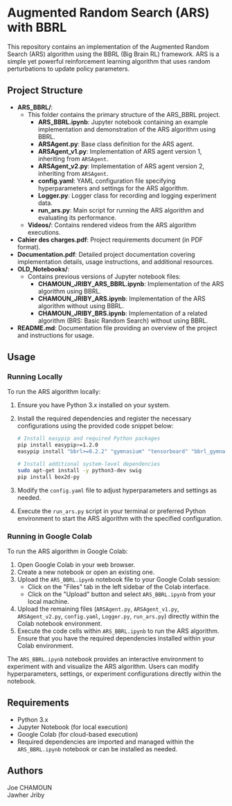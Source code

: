 # Augmented Random Search (ARS) with BBRL

This repository contains an implementation of the Augmented Random Search (ARS) algorithm using the BBRL (Big Brain RL) framework. ARS is a simple yet powerful reinforcement learning algorithm that uses random perturbations to update policy parameters.

## Project Structure
- **ARS_BBRL/**:
	- This folder contains the primary structure of the ARS_BBRL project.
		- **ARS_BBRL.ipynb**: Jupyter notebook containing an example implementation and demonstration of the ARS algorithm using BBRL.
		- **ARSAgent.py**: Base class definition for the ARS agent.
		- **ARSAgent_v1.py**: Implementation of ARS agent version 1, inheriting from `ARSAgent`.
		- **ARSAgent_v2.py**: Implementation of ARS agent version 2, inheriting from `ARSAgent`.
		- **config.yaml**: YAML configuration file specifying hyperparameters and settings for the ARS algorithm.
		- **Logger.py**: Logger class for recording and logging experiment data.
		- **run_ars.py**: Main script for running the ARS algorithm and evaluating its performance.
	- **Videos/**: Contains rendered videos from the ARS algorithm executions.
- **Cahier des charges.pdf**: Project requirements document (in PDF format).
- **Documentation.pdf**: Detailed project documentation covering implementation details, usage instructions, and additional resources.
- **OLD_Notebooks/**:
  - Contains previous versions of Jupyter notebook files:
    - **CHAMOUN_JRIBY_ARS_BBRL.ipynb**: Implementation of the ARS algorithm using BBRL.
    - **CHAMOUN_JRIBY_ARS.ipynb**: Implementation of the ARS algorithm without using BBRL.
    - **CHAMOUN_JRIBY_BRS.ipynb**: Implementation of a related algorithm (BRS: Basic Random Search) without using BBRL.
- **README.md**: Documentation file providing an overview of the project and instructions for usage.

## Usage

### Running Locally

To run the ARS algorithm locally:

1. Ensure you have Python 3.x installed on your system.
2. Install the required dependencies and register the necessary configurations using the provided code snippet below:

   ```bash
   # Install easypip and required Python packages
   pip install easypip>=1.2.0
   easypip install "bbrl>=0.2.2" "gymnasium" "tensorboard" "bbrl_gymnasium>=0.2.0" "bbrl_gymnasium[box2d]" "mazemdp"
   
   # Install additional system-level dependencies
   sudo apt-get install -y python3-dev swig
   pip install box2d-py
   ```

3. Modify the `config.yaml` file to adjust hyperparameters and settings as needed.

4. Execute the `run_ars.py` script in your terminal or preferred Python environment to start the ARS algorithm with the specified configuration.

### Running in Google Colab

To run the ARS algorithm in Google Colab:

1. Open Google Colab in your web browser.
2. Create a new notebook or open an existing one.
3. Upload the `ARS_BBRL.ipynb` notebook file to your Google Colab session:
   - Click on the "Files" tab in the left sidebar of the Colab interface.
   - Click on the "Upload" button and select `ARS_BBRL.ipynb` from your local machine.
4. Upload the remaining files (`ARSAgent.py`, `ARSAgent_v1.py`, `ARSAgent_v2.py`, `config.yaml`, `Logger.py`, `run_ars.py`) directly within the Colab notebook environment.
5. Execute the code cells within `ARS_BBRL.ipynb` to run the ARS algorithm. Ensure that you have the required dependencies installed within your Colab environment.

The `ARS_BBRL.ipynb` notebook provides an interactive environment to experiment with and visualize the ARS algorithm. Users can modify hyperparameters, settings, or experiment configurations directly within the notebook.

## Requirements

- Python 3.x
- Jupyter Notebook (for local execution)
- Google Colab (for cloud-based execution)
- Required dependencies are imported and managed within the `ARS_BBRL.ipynb` notebook or can be installed as needed.

## Authors

Joe CHAMOUN  
Jawher Jriby
